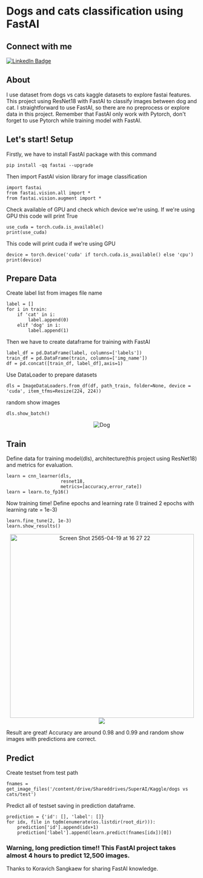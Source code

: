 # Dogs and cats classification using FastAI
## Connect with me

<a href="https://www.linkedin.com/in/piyapadech/">
    <img src="https://img.shields.io/badge/LinkedIn-blue?style=for-the-badge&logo=linkedin&logoColor=white" alt="LinkedIn Badge"/>
</a>

## About
I use dataset from dogs vs cats kaggle datasets to explore fastai features. This project using ResNet18 with FastAI to classify images between dog and cat. I straightforward to use FastAI, so there are no preprocess or explore data in this project. Remember that FastAI only work with Pytorch, don't forget to use Pytorch while training model with FastAI. 
## Let's start! Setup
Firstly, we have to install FastAI package with this command
```
pip install -qq fastai --upgrade
```
Then import FastAI vision library for image classification
```
import fastai
from fastai.vision.all import *
from fastai.vision.augment import *
```
Check available of GPU and check which device we're using. If we're using GPU this code will print True 
```
use_cuda = torch.cuda.is_available()
print(use_cuda)
```
This code will print cuda if we're using GPU
```
device = torch.device('cuda' if torch.cuda.is_available() else 'cpu')
print(device)
```
## Prepare Data
Create label list from images file name
```
label = []
for i in train:
    if 'cat' in i:
        label.append(0)
    elif 'dog' in i:
        label.append(1)
```
Then we have to create dataframe for training with FastAI
```
label_df = pd.DataFrame(label, columns=['labels'])
train_df = pd.DataFrame(train, columns=['img_name'])
df = pd.concat([train_df, label_df],axis=1)
```
Use DataLoader to prepare datasets
```
dls = ImageDataLoaders.from_df(df, path_train, folder=None, device = 'cuda', item_tfms=Resize(224, 224))
```
random show images
```
dls.show_batch()
```
<div align="center"'>
    <img src="https://user-images.githubusercontent.com/59856773/163974404-a10ec85a-c35c-45bd-b3ea-2c54848a3713.png" alt="Dog"/>
</div>
                    
## Train
Define data for training model(dls), architecture(this project using ResNet18) and metrics for evaluation.
```
learn = cnn_learner(dls, 
                    resnet18, 
                    metrics=[accuracy,error_rate])
learn = learn.to_fp16()
```
Now training time! Define epochs and learning rate (I trained 2 epochs with learning rate = 1e-3)
```
learn.fine_tune(2, 1e-3)
learn.show_results()
```
<div align="center"'>
    <img width="485" alt="Screen Shot 2565-04-19 at 16 27 22" src="https://user-images.githubusercontent.com/59856773/163974473-77d100b8-b90e-44fe-ab19-649dd75a1c4d.png">
</div>
<div align="center"'>
    <img src="https://user-images.githubusercontent.com/59856773/163974516-562e0961-4986-4aae-ba39-93ca6bd89c32.png"/>
</div>

Result are great! Accuracy are around 0.98 and 0.99 and random show images with predictions are correct.

## Predict
Create testset from test path
```
fnames = get_image_files('/content/drive/Shareddrives/SuperAI/Kaggle/dogs vs cats/test')
```
Predict all of testset saving in prediction dataframe.
```root_dir = '/content/drive/Shareddrives/SuperAI/Kaggle/dogs vs cats/test'
prediction = {'id': [], 'label': []}
for idx, file in tqdm(enumerate(os.listdir(root_dir))):
    prediction['id'].append(idx+1)
    prediction['label'].append(learn.predict(fnames[idx])[0])
```
### Warning, long prediction time!! This FastAI project takes almost 4 hours to predict 12,500 images.
                      
Thanks to Koravich Sangkaew for sharing FastAI knowledge.

